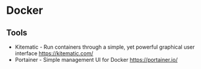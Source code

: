 # Docker

## Tools

* Kitematic - Run containers through a simple, yet powerful graphical user interface
  https://kitematic.com/
* Portainer - Simple management UI for Docker
  https://portainer.io/
